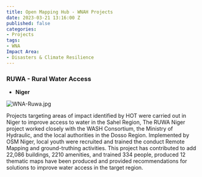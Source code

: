 ```yaml
---
title: Open Mapping Hub - WNAH Projects
date: 2023-03-21 13:16:00 Z
published: false
categories:
- Projects
tags:
- WNA
Impact Area:
- Disasters & Climate Resilience
---
```


### RUWA - Rural Water Access

* **Niger**

![WNA-Ruwa.jpg](/uploads/WNA-Ruwa.jpg)

Projects targeting areas of impact identified by HOT were carried out in Niger to improve access to water in the Sahel Region, The RUWA Niger project worked closely with the WASH Consortium, the Ministry of Hydraulic, and the local authorities in the Dosso Region. Implemented by OSM Niger, local youth were recruited and trained the conduct Remote Mapping and ground-truthing activities. This project has contributed to add 22,086 buildings,  2210 amenities, and trained 334 people, produced 12 thematic maps have been produced and provided recommendations for solutions to improve water access in the target region.